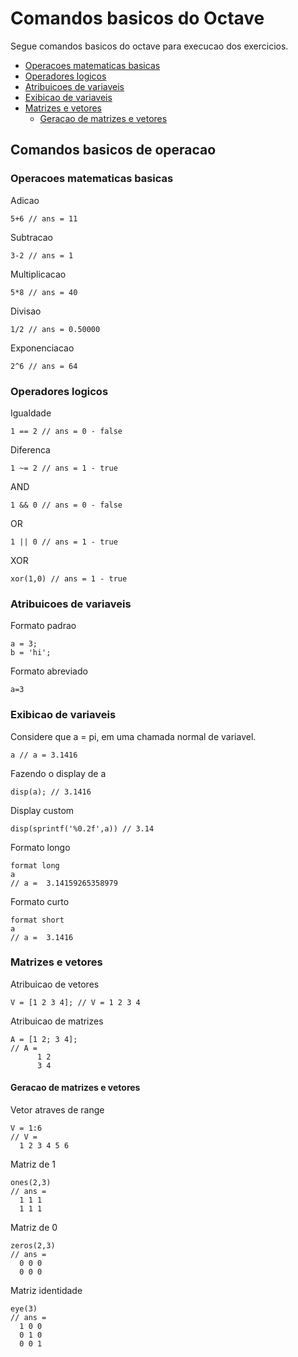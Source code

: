 # Comandos basicos do Octave
Segue comandos basicos do octave para execucao dos exercicios.
  * [Operacoes matematicas basicas](#operacoes-matematicas-basicas)
  * [Operadores logicos](#operadores-logicos)
  * [Atribuicoes de variaveis](#atribuicoes-de-variaveis)
  * [Exibicao de variaveis](#exibicao-de-variaveis)
  * [Matrizes e vetores](#matrizes-e-vetores)
    * [Geracao de matrizes e vetores](#geracao-de-matrizes-e-vetores)

## Comandos basicos de operacao

### Operacoes matematicas basicas

Adicao
```
5+6 // ans = 11
```

Subtracao
```
3-2 // ans = 1
```

Multiplicacao
```
5*8 // ans = 40
```

Divisao
```
1/2 // ans = 0.50000
```

Exponenciacao
```
2^6 // ans = 64
```

### Operadores logicos

Igualdade

```
1 == 2 // ans = 0 - false
```

Diferenca
```
1 ~= 2 // ans = 1 - true
```

AND
```
1 && 0 // ans = 0 - false
```

OR
```
1 || 0 // ans = 1 - true
```

XOR
```
xor(1,0) // ans = 1 - true
```

### Atribuicoes de variaveis
 
Formato padrao
```
a = 3;
b = 'hi';
```

Formato abreviado
```
a=3
```

### Exibicao de variaveis
Considere que a = pi, em uma chamada normal de variavel. 
```
a // a = 3.1416
```

Fazendo o display de a
```
disp(a); // 3.1416
```

Display custom
```
disp(sprintf('%0.2f',a)) // 3.14
```
Formato longo
```
format long
a 
// a =  3.14159265358979
```

Formato curto
```
format short
a 
// a =  3.1416
```
### Matrizes e vetores

Atribuicao de vetores
```
V = [1 2 3 4]; // V = 1 2 3 4
```

Atribuicao de matrizes
```
A = [1 2; 3 4]; 
// A = 
      1 2 
      3 4
```
#### Geracao de matrizes e vetores

Vetor atraves de range
```
V = 1:6
// V =
  1 2 3 4 5 6
```

Matriz de 1
```
ones(2,3)
// ans = 
  1 1 1
  1 1 1
```

Matriz de 0
```
zeros(2,3)
// ans = 
  0 0 0
  0 0 0
```

Matriz identidade
```
eye(3)
// ans = 
  1 0 0
  0 1 0
  0 0 1
```
